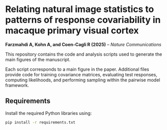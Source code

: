 # Relating natural image statistics to patterns of response covariability in macaque primary visual cortex

**Farzmahdi A, Kohn A, and Coen-Cagli R (2025)** – *Nature Communications*

This repository contains the code and analysis scripts used to generate the main figures of the manuscript.

Each script corresponds to a main figure in the paper. Additional files provide code for training covariance matrices, evaluating test responses, computing likelihoods, and performing sampling within the pairwise model framework.


## Requirements

Install the required Python libraries using:

```bash
pip install -r requirements.txt
	
